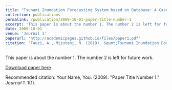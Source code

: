 ```yaml
---
title: "Tsunami Inundation Forecasting System based on Database: A Case Study in Owase City, Japan"
collection: publications
permalink: /publication/2009-10-01-paper-title-number-1
excerpt: 'This paper is about the number 1. The number 2 is left for future work.'
date: 2009-10-01
venue: 'Journal 1'
paperurl: 'http://academicpages.github.io/files/paper1.pdf'
citation: 'Fauzi, A., Mizutani, N. (2019). &quot;Tsunami Inundation Forecasting System based on Database: A Case Study in Owase City, Japan.&quot; <i>International Journal of Offshore and Polar Engineering</i>. 1(1).'
---
```

This paper is about the number 1. The number 2 is left for future work.

[Download paper here](http://academicpages.github.io/files/paper1.pdf)

Recommended citation: Your Name, You. (2009). "Paper Title Number 1." <i>Journal 1</i>. 1(1).